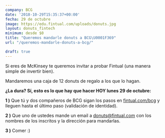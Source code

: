 ```yaml
---
company: BCG
date: '2018-10-29T15:35:37+00:00'
fecha: 29 de octubre
image: https://edu.fintual.com/uploads/donuts.jpg
layout: donuts_fintech
minimum: desde $0
title: "Queremos mandarle donuts a BCG\U0001F369"
url: "/queremos-mandarle-donuts-a-bcg/"

draft: true
---
```

Si eres de McKinsey te queremos invitar a probar Fintual (una manera simple de invertir bien).

Mandaremos una caja de 12 donuts de regalo a los que lo hagan.

**¿La dura? Sí, esto es lo que hay que hacer HOY lunes 29 de octubre:**

**1 )** Que tú y dos compañeros de BCG sigan los pasos en [fintual.com/bcg](www.fintual.com/bcg) y lleguen hasta el último paso (validación de identidad).

**2 )** Que uno de ustedes mande un email a donuts@fintual.com con los nombres de los inscritos y la dirección para mandarlas.

**3 )** Comer :)
